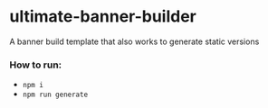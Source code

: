 # ultimate-banner-builder
A banner build template that also works to generate static versions

### How to run:
- `npm i`
- `npm run generate`
